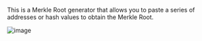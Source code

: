 This is a Merkle Root generator that allows you to paste a series of addresses or hash values to obtain the Merkle Root.

![image](https://user-images.githubusercontent.com/76676277/159147295-7e106896-384d-47ff-ab61-ae65857a4d29.png)
